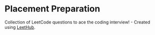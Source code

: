# Placement Preparation
Collection of LeetCode questions to ace the coding interview! - Created using [LeetHub](https://github.com/QasimWani/LeetHub).

